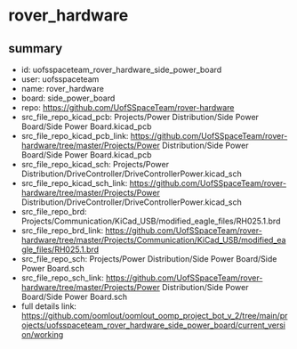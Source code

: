 # rover_hardware
 
## summary 
* id: uofsspaceteam_rover_hardware_side_power_board
* user: uofsspaceteam
* name: rover_hardware
* board: side_power_board
* repo: https://github.com/UofSSpaceTeam/rover-hardware
* src_file_repo_kicad_pcb: Projects/Power Distribution/Side Power Board/Side Power Board.kicad_pcb
* src_file_repo_kicad_pcb_link: https://github.com/UofSSpaceTeam/rover-hardware/tree/master/Projects/Power Distribution/Side Power Board/Side Power Board.kicad_pcb
* src_file_repo_kicad_sch: Projects/Power Distribution/DriveController/DriveControllerPower.kicad_sch
* src_file_repo_kicad_sch_link: https://github.com/UofSSpaceTeam/rover-hardware/tree/master/Projects/Power Distribution/DriveController/DriveControllerPower.kicad_sch
* src_file_repo_brd: Projects/Communication/KiCad_USB/modified_eagle_files/RH025.1.brd
* src_file_repo_brd_link: https://github.com/UofSSpaceTeam/rover-hardware/tree/master/Projects/Communication/KiCad_USB/modified_eagle_files/RH025.1.brd
* src_file_repo_sch: Projects/Power Distribution/Side Power Board/Side Power Board.sch
* src_file_repo_sch_link: https://github.com/UofSSpaceTeam/rover-hardware/tree/master/Projects/Power Distribution/Side Power Board/Side Power Board.sch
* full details link: https://github.com/oomlout/oomlout_oomp_project_bot_v_2/tree/main/projects/uofsspaceteam_rover_hardware_side_power_board/current_version/working  







